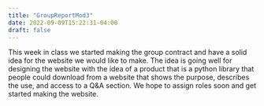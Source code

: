 ```yaml
---
title: "GroupReportMod3"
date: 2022-09-09T15:22:31-04:00
draft: false
---
```


This week in class we started making the group contract and have a solid idea for the website we would like to make. The idea is going well for designing the website with the idea of a product that is a python library that people could download from a website that shows the purpose, describes the use, and access to a Q&A section. We hope to assign roles soon and get started making the website.

